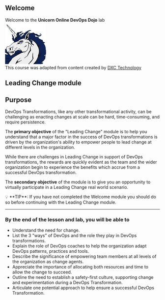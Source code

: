 ## Welcome  

Welcome to the **Unicorn Online DevOps Dojo** lab  
![unicorn](../../assets/online-devops-dojo/welcome/Unicorn1.png)  
This course was adapted from content created by [DXC Technology](https://dxc-technology.github.io/about-devops-dojo/)  

## Leading Change module

## Purpose

DevOps Transformations, like any other transformational activity, can be challenging as enacting changes at scale can be hard, time-consuming, and require persistence.  

The **primary objective** of the "Leading Change" module is to help you understand that a major factor in the success of DevOps transformations is driven by the organization's ability to empower people to lead change at different levels in the organization.  

While there are challenges in Leading Change in support of DevOps transformations, the rewards are quickly evident as the team and the wider organization begin to experience the benefits which accrue from a successful DevOps transformation.  

The **secondary objective** of the module is to give you an opportunity to virtually participate in a Leading Change real world scenario.  

<div style="text-align: left">💡 **TIP**: If you have not completed the Welcome module you should do so before continuing with the Leading Change module. </div>  

---

### By the end of the lesson and lab, you will be able to  

- Understand the need for change.  
- List the 3 "ways" of DevOps and the role they play in DevOps transformations.  
- Explain the role of DevOps coaches to help the organization adapt DevOps patterns, practices and tools.  
- Describe the significance of empowering team members at all levels of the organization as change agents.  
- Appreciate the importance of allocating both resources and time to allow the change to succeed.  
- Outline the need to establish a safety-first culture, supporting change and experimentation during a DevOps Transformation.  
- Articulate one potential approach to help ensure a successful DevOps Transformation.  
